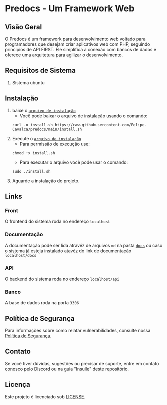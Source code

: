# Predocs - Um Framework Web

## Visão Geral

O Predocs é um framework para desenvolvimento web voltado para programadores que desejam criar aplicativos web com PHP, seguindo principios de API FIRST. Ele simplifica a conexão com bancos de dados e oferece uma arquitetura para agilizar o desenvolvimento.

## Requisitos de Sistema

1. Sistema ubuntu

## Instalação

1. baixe o [`arquivo de instalação`](install.sh)
    * Você pode baixar o arquivo de instalação usando o comando:
    ```
    curl -o install.sh https://raw.githubusercontent.com/Felipe-Cavalca/predocs/main/install.sh
    ```
1. Execute o [`arquivo de instalação`](install.sh)
    * Para permissão de execução use:
    ```
    chmod +x install.sh
    ```
   * Para executar o arquivo você pode usar o comando:
    ```
    sudo ./install.sh
    ```
1. Aguarde a instalação do projeto.

## Links


### Front
O frontend do sistema roda no endereço `localhost`

### Documentação
A documentação pode ser lida atravéz de arquivos `md` na pasta [`docs`](./docs/index.md) ou caso o sistema já esteja instalado atavéz do link de documentação `localhost/docs`

### API
O backend do sistema roda no endereço `localhost/api`

### Banco
A base de dados roda na porta `3306`

## Política de Segurança

Para informações sobre como relatar vulnerabilidades, consulte nossa [Política de Segurança](SECURITY.md).

## Contato

Se você tiver dúvidas, sugestões ou precisar de suporte, entre em contato conosco pelo Discord ou na guia "Insulle" deste repositório.

## Licença

Este projeto é licenciado sob [LICENSE](LICENSE).
